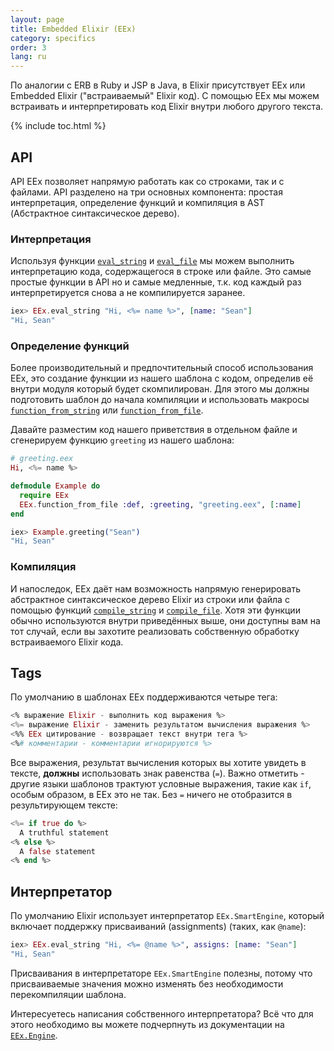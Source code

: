 ```yaml
---
layout: page
title: Embedded Elixir (EEx)
category: specifics
order: 3
lang: ru
---
```


По аналогии с ERB в Ruby и JSP в Java, в Elixir присутствует EEx или Embedded Elixir ("встраиваемый" Elixir код). С помощью EEx мы можем встраивать и интерпретировать код Elixir внутри любого другого текста.

{% include toc.html %}

## API

API EEx позволяет напрямую работать как со строками, так и с файлами.  API разделено на три основных компонента: простая интерпретация, определение функций и компиляция в AST (Абстрактное синтаксическое дерево).

### Интерпретация

Используя функции [`eval_string`](http://elixir-lang.org/docs/stable/eex/EEx.html#eval_string/3) и [`eval_file`](http://elixir-lang.org/docs/stable/eex/EEx.html#eval_file/3) мы можем выполнить интерпретацию кода, содержащегося в строке или файле. Это самые простые функции в API но и самые медленные, т.к. код каждый раз интерпретируется снова а не компилируется заранее.

```elixir
iex> EEx.eval_string "Hi, <%= name %>", [name: "Sean"]
"Hi, Sean"
```

### Определение функций

Более производительный и предпочтительный способ использования EEx, это создание функции из нашего шаблона с кодом, определив её внутри модуля который будет скомпилирован. Для этого мы должны подготовить шаблон до начала компиляции и использовать макросы [`function_from_string`](http://elixir-lang.org/docs/stable/eex/EEx.html#function_from_string/5) или [`function_from_file`](http://elixir-lang.org/docs/stable/eex/EEx.html#function_from_file/5).

Давайте разместим код нашего приветствия в отдельном файле и сгенерируем функцию `greeting` из нашего шаблона:

```elixir
# greeting.eex
Hi, <%= name %>

defmodule Example do
  require EEx
  EEx.function_from_file :def, :greeting, "greeting.eex", [:name]
end

iex> Example.greeting("Sean")
"Hi, Sean"
```

### Компиляция

И напоследок, EEx даёт нам возможность напрямую  генерировать абстрактное синтаксическое дерево Elixir из строки или файла с помощью функций [`compile_string`](http://elixir-lang.org/docs/stable/eex/EEx.html#compile_string/2) и [`compile_file`](http://elixir-lang.org/docs/stable/eex/EEx.html#compile_file/2). Хотя эти функции обычно используются внутри приведённых выше, они доступны вам на тот случай, если вы захотите реализовать собственную обработку встраиваемого Elixir кода.

## Tags

По умолчанию в шаблонах EEx поддерживаются четыре тега:

```elixir
<% выражение Elixir - выполнить код выражения %>
<%= выражение Elixir - заменить результатом вычисления выражения %>
<%% EEx цитирование - возвращает текст внутри тега %>
<%# комментарии - комментарии игнорируются %>
```

Все выражения, результат вычисления которых вы хотите увидеть в тексте, __должны__ использовать знак равенства (`=`).  Важно отметить - другие языки шаблонов трактуют условные выражения, такие как `if`, особым образом, в EEx это не так.  Без `=` ничего не отобразится в результирующем тексте:

```elixir
<%= if true do %>
  A truthful statement
<% else %>
  A false statement
<% end %>
```

## Интерпретатор

По умолчанию Elixir использует интерпретатор `EEx.SmartEngine`, который включает поддержку присваиваний (assignments) (таких, как `@name`):

```elixir
iex> EEx.eval_string "Hi, <%= @name %>", assigns: [name: "Sean"]
"Hi, Sean"
```

Присваивания в интерпретаторе `EEx.SmartEngine` полезны, потому что присваиваемые значения можно изменять без необходимости перекомпиляции шаблона.

Интересуетесь написания собственного интерпретатора? Всё что для этого необходимо вы можете подчерпнуть из документации на  [`EEx.Engine`](http://elixir-lang.org/docs/stable/eex/EEx.Engine.html).
